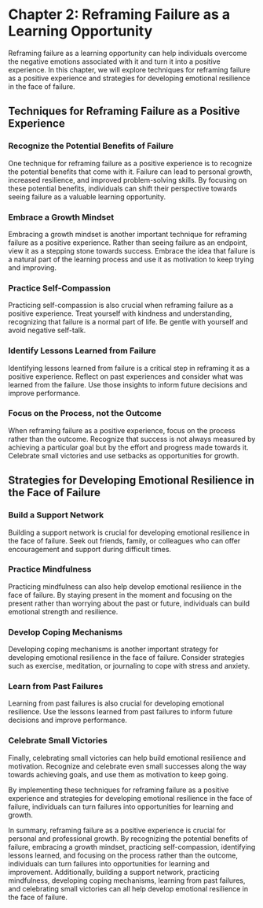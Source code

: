 Chapter 2: Reframing Failure as a Learning Opportunity
======================================================

Reframing failure as a learning opportunity can help individuals overcome the negative emotions associated with it and turn it into a positive experience. In this chapter, we will explore techniques for reframing failure as a positive experience and strategies for developing emotional resilience in the face of failure.

Techniques for Reframing Failure as a Positive Experience
---------------------------------------------------------

### Recognize the Potential Benefits of Failure

One technique for reframing failure as a positive experience is to recognize the potential benefits that come with it. Failure can lead to personal growth, increased resilience, and improved problem-solving skills. By focusing on these potential benefits, individuals can shift their perspective towards seeing failure as a valuable learning opportunity.

### Embrace a Growth Mindset

Embracing a growth mindset is another important technique for reframing failure as a positive experience. Rather than seeing failure as an endpoint, view it as a stepping stone towards success. Embrace the idea that failure is a natural part of the learning process and use it as motivation to keep trying and improving.

### Practice Self-Compassion

Practicing self-compassion is also crucial when reframing failure as a positive experience. Treat yourself with kindness and understanding, recognizing that failure is a normal part of life. Be gentle with yourself and avoid negative self-talk.

### Identify Lessons Learned from Failure

Identifying lessons learned from failure is a critical step in reframing it as a positive experience. Reflect on past experiences and consider what was learned from the failure. Use those insights to inform future decisions and improve performance.

### Focus on the Process, not the Outcome

When reframing failure as a positive experience, focus on the process rather than the outcome. Recognize that success is not always measured by achieving a particular goal but by the effort and progress made towards it. Celebrate small victories and use setbacks as opportunities for growth.

Strategies for Developing Emotional Resilience in the Face of Failure
---------------------------------------------------------------------

### Build a Support Network

Building a support network is crucial for developing emotional resilience in the face of failure. Seek out friends, family, or colleagues who can offer encouragement and support during difficult times.

### Practice Mindfulness

Practicing mindfulness can also help develop emotional resilience in the face of failure. By staying present in the moment and focusing on the present rather than worrying about the past or future, individuals can build emotional strength and resilience.

### Develop Coping Mechanisms

Developing coping mechanisms is another important strategy for developing emotional resilience in the face of failure. Consider strategies such as exercise, meditation, or journaling to cope with stress and anxiety.

### Learn from Past Failures

Learning from past failures is also crucial for developing emotional resilience. Use the lessons learned from past failures to inform future decisions and improve performance.

### Celebrate Small Victories

Finally, celebrating small victories can help build emotional resilience and motivation. Recognize and celebrate even small successes along the way towards achieving goals, and use them as motivation to keep going.

By implementing these techniques for reframing failure as a positive experience and strategies for developing emotional resilience in the face of failure, individuals can turn failures into opportunities for learning and growth.

In summary, reframing failure as a positive experience is crucial for personal and professional growth. By recognizing the potential benefits of failure, embracing a growth mindset, practicing self-compassion, identifying lessons learned, and focusing on the process rather than the outcome, individuals can turn failures into opportunities for learning and improvement. Additionally, building a support network, practicing mindfulness, developing coping mechanisms, learning from past failures, and celebrating small victories can all help develop emotional resilience in the face of failure.
